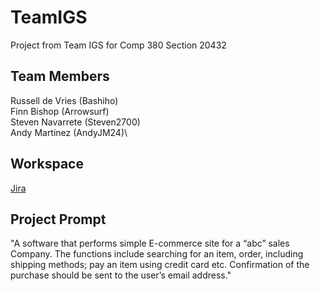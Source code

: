 # TeamIGS
Project from Team IGS for Comp 380 Section 20432  

## Team Members
Russell de Vries (Bashiho)\
Finn Bishop (Arrowsurf)\
Steven Navarrete (Steven2700)\
Andy Martinez (AndyJM24)\

## Workspace
[Jira](https://teamigs.atlassian.net/jira/software/projects/SCRUM/boards/1/backlog)

## Project Prompt
"A software that performs simple E-commerce site for a “abc” sales Company. The functions include searching for
an item, order, including shipping methods; pay an item using credit card etc. Confirmation of the purchase
should be sent to the user’s email address."